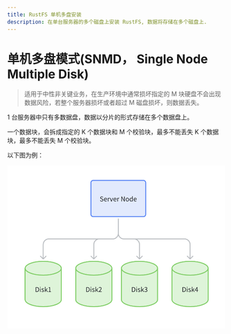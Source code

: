 ```yaml
---
title: RustFS 单机多盘安装
description: 在单台服务器的多个磁盘上安装 RustFS, 数据将存储在多个磁盘上.
---
```


# 单机多盘模式(SNMD， Single Node Multiple Disk)

> 适用于中性非关键业务，在生产环境中通常损坏指定的 M 块硬盘不会出现数据风险，若整个服务器损坏或者超过 M 磁盘损坏，则数据丢失。

1 台服务器中只有多数据盘，数据以分片的形式存储在多个数据盘上。

一个数据块，会拆成指定的 K 个数据块和 M 个校验块，最多不能丢失 K 个数据块，最多不能丢失 M 个校验块。

以下图为例：

<img src="./images/single-node-multiple-disk.jpg" alt="RustFS Single Node Multiple Disk Mode" />